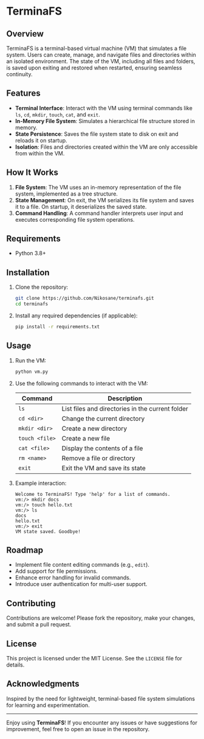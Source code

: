 # TerminaFS

## Overview
TerminaFS is a terminal-based virtual machine (VM) that simulates a file system. Users can create, manage, and navigate files and directories within an isolated environment. The state of the VM, including all files and folders, is saved upon exiting and restored when restarted, ensuring seamless continuity.

## Features
- **Terminal Interface**: Interact with the VM using terminal commands like `ls`, `cd`, `mkdir`, `touch`, `cat`, and `exit`.
- **In-Memory File System**: Simulates a hierarchical file structure stored in memory.
- **State Persistence**: Saves the file system state to disk on exit and reloads it on startup.
- **Isolation**: Files and directories created within the VM are only accessible from within the VM.

## How It Works
1. **File System**: The VM uses an in-memory representation of the file system, implemented as a tree structure.
2. **State Management**: On exit, the VM serializes its file system and saves it to a file. On startup, it deserializes the saved state.
3. **Command Handling**: A command handler interprets user input and executes corresponding file system operations.

## Requirements
- Python 3.8+

## Installation
1. Clone the repository:
   ```bash
   git clone https://github.com/Nikosane/terminafs.git
   cd terminafs
   ```
2. Install any required dependencies (if applicable):
   ```bash
   pip install -r requirements.txt
   ```

## Usage
1. Run the VM:
   ```bash
   python vm.py
   ```
2. Use the following commands to interact with the VM:

   | Command       | Description                                      |
   |---------------|--------------------------------------------------|
   | `ls`         | List files and directories in the current folder |
   | `cd <dir>`   | Change the current directory                     |
   | `mkdir <dir>`| Create a new directory                           |
   | `touch <file>`| Create a new file                                |
   | `cat <file>` | Display the contents of a file                   |
   | `rm <name>`  | Remove a file or directory                       |
   | `exit`       | Exit the VM and save its state                   |

3. Example interaction:
   ```plaintext
   Welcome to TerminaFS! Type 'help' for a list of commands.
   vm:/> mkdir docs
   vm:/> touch hello.txt
   vm:/> ls
   docs
   hello.txt
   vm:/> exit
   VM state saved. Goodbye!
   ```

## Roadmap
- Implement file content editing commands (e.g., `edit`).
- Add support for file permissions.
- Enhance error handling for invalid commands.
- Introduce user authentication for multi-user support.

## Contributing
Contributions are welcome! Please fork the repository, make your changes, and submit a pull request.

## License
This project is licensed under the MIT License. See the `LICENSE` file for details.

## Acknowledgments
Inspired by the need for lightweight, terminal-based file system simulations for learning and experimentation.

---

Enjoy using **TerminaFS**! If you encounter any issues or have suggestions for improvement, feel free to open an issue in the repository.
